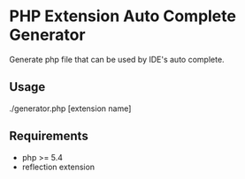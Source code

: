 # PHP Extension Auto Complete Generator

Generate php file that can be used by IDE's auto complete.

## Usage

./generator.php [extension name]

## Requirements

* php >= 5.4
* reflection extension
